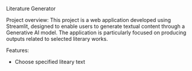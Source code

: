 Literature Generator

Project overview:  This project is a web application developed using Streamlit, designed to enable users to generate textual content through a Generative AI model. The application is particularly focused on producing outputs related to selected literary works.

Features: 
* Choose specified liteary text 
